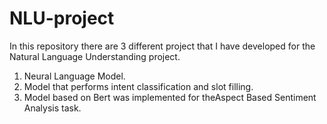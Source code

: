 # NLU-project

In this repository there are 3 different project that I have developed for the Natural Language Understanding project.

1. Neural Language Model. 
2. Model that performs intent classification and slot filling.
3. Model based on Bert was implemented for theAspect Based Sentiment Analysis task.

